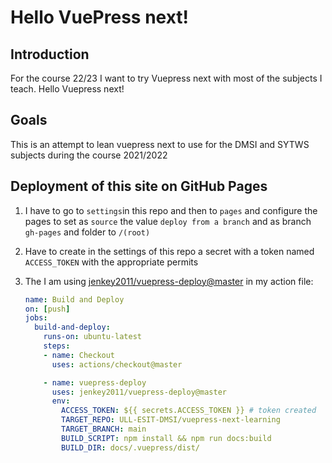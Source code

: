 # Hello VuePress next!

## Introduction

For the course 22/23 I want to try Vuepress next with most of the subjects I teach.
Hello Vuepress next!

## Goals

This is an attempt to lean vuepress next to use for the DMSI and SYTWS subjects during the course 2021/2022

## Deployment of this site on GitHub Pages

1. I have to go to `settings`in this repo and then to `pages` and configure the pages to set as `source` the value `deploy from a branch` and as branch `gh-pages` and folder to `/(root)`
2. Have to create in the settings of this repo a secret with a token named `ACCESS_TOKEN` with the appropriate permits
3. The I am using [jenkey2011/vuepress-deploy@master](https://github.com/marketplace/actions/vuepress-deploy) in my action file:

    ```yml
    name: Build and Deploy
    on: [push]
    jobs:
      build-and-deploy:
        runs-on: ubuntu-latest
        steps:
        - name: Checkout
          uses: actions/checkout@master

        - name: vuepress-deploy
          uses: jenkey2011/vuepress-deploy@master
          env:
            ACCESS_TOKEN: ${{ secrets.ACCESS_TOKEN }} # token created
            TARGET_REPO: ULL-ESIT-DMSI/vuepress-next-learning
            TARGET_BRANCH: main
            BUILD_SCRIPT: npm install && npm run docs:build
            BUILD_DIR: docs/.vuepress/dist/
    ```